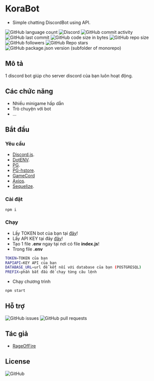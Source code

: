# KoraBot

* Simple chatting DiscordBot using API.

![GitHub language count](https://img.shields.io/github/languages/count/RageOfFire/KoraBot)
![Discord](https://img.shields.io/discord/752171524919918672)
![GitHub commit activity](https://img.shields.io/github/commit-activity/m/RageOfFire/KoraBot)
![GitHub last commit](https://img.shields.io/github/last-commit/RageOfFire/KoraBot)
![GitHub code size in bytes](https://img.shields.io/github/languages/code-size/RageOfFire/KoraBot)
![GitHub repo size](https://img.shields.io/github/repo-size/RageOfFire/KoraBot)
![GitHub followers](https://img.shields.io/github/followers/RageOfFire)
![GitHub Repo stars](https://img.shields.io/github/stars/RageOfFire/KoraBot)
![GitHub package.json version (subfolder of monorepo)](https://img.shields.io/github/package-json/v/RageOfFire/KoraBot)

## Mô tả

1 discord bot giúp cho server discord của bạn luôn hoạt động.

## Các chức năng

* Nhiều minigame hấp dẫn
* Trò chuyện với bot
* ...

## Bắt đầu

### Yêu cầu

* [Discord.js](https://discord.js.org/#/).
* [DotENV](https://www.npmjs.com/package/dotenv).
* [PG](https://www.npmjs.com/package/pg).
* [PG-hstore](https://www.npmjs.com/package/pg-hstore).
* [GameCord](https://discord-gamecord.js.org/)
* [Axios](https://www.npmjs.com/package/axios).
* [Sequelize](https://www.npmjs.com/package/sequelize).

### Cài đặt

```sh
npm i
```

### Chạy

* Lấy TOKEN bot của bạn tại [đây](https://discord.com/developers/applications)!
* Lấy API KEY tại đây [đây](https://rapidapi.com/waifuai/api/waifu/)!
* Tạo 1 file **.env** ngay tại nơi có file **index.js**!
* Trong file **.env**

```sh
TOKEN=TOKEN của bạn
RAPIAPI=KEY API của bạn
DATABASE_URL=url để kết nối với database của bạn (POSTGRESQL)
PREFIX=phần bắt đầu để chạy từng câu lệnh
```

* Chạy chương trình

```sh
npm start
```

## Hỗ trợ

![GitHub issues](https://img.shields.io/github/issues/RageOfFire/KoraBot)
![GitHub pull requests](https://img.shields.io/github/issues-pr/RageOfFire/KoraBot)

## Tác giả

* [RageOfFire](https://github.com/RageOfFire)

## License

![GitHub](https://img.shields.io/github/license/RageOfFire/KoraBot)
